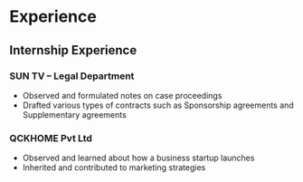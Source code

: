 # Experience

## Internship Experience

### SUN TV – Legal Department
- Observed and formulated notes on case proceedings  
- Drafted various types of contracts such as Sponsorship agreements and Supplementary agreements  

### QCKHOME Pvt Ltd
- Observed and learned about how a business startup launches  
- Inherited and contributed to marketing strategies   
